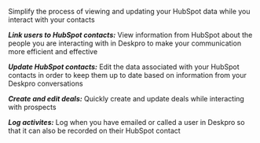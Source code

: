 Simplify the process of viewing and updating your HubSpot data while you interact with your contacts

***Link users to HubSpot contacts:*** View information from HubSpot about the people you are interacting with in Deskpro to make your communication more efficient and effective

***Update HubSpot contacts:*** Edit the data associated with your HubSpot contacts in order to keep them up to date based on information from your Deskpro conversations

***Create and edit deals:*** Quickly create and update deals while interacting with prospects

***Log activites:*** Log when you have emailed or called a user in Deskpro so that it can also be recorded on their HubSpot contact
